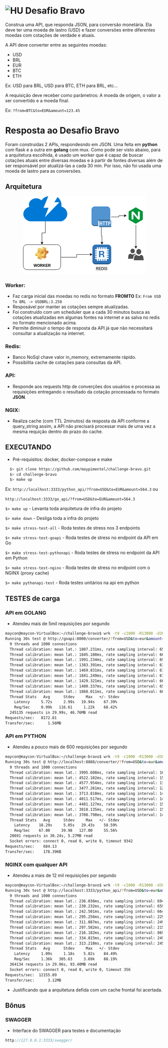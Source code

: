 # <img src="https://avatars1.githubusercontent.com/u/7063040?v=4&s=200.jpg" alt="HU" width="24" /> Desafio Bravo

Construa uma API, que responda JSON, para conversão monetária. Ela deve ter uma moeda de lastro (USD) e fazer conversões entre diferentes moedas com cotações de verdade e atuais.

A API deve converter entre as seguintes moedas:
- USD
- BRL
- EUR
- BTC
- ETH


Ex: USD para BRL, USD para BTC, ETH para BRL, etc...

A requisição deve receber como parâmetros: A moeda de origem, o valor a ser convertido e a moeda final.

Ex: `?from=BTC&to=EUR&amount=123.45`

# Resposta ao Desafio Bravo
Foram construídas 2 APIs, respondesndo em JSON. Uma feita em **python** com flask e a outra em **golang** com mux.
Como pode ser visto abaixo, para a arquitetura escolhida, é usado um worker que é capaz de buscar cotações atuais entre diversas moedas e à partir de fontes diversas além de ser responsável por atualizá-las a cada 30 min. Por isso, não foi usada uma moeda de lastro para as conversões.

## Arquitetura
<p align="center">
  <img src="architecture.png" alt="Architecture" />
</p>

### Worker:
- Faz carga inicial das moedas no redis no formato **FROMTO** Ex: `From USD To BRL -> USDBRL:3.258`
- Resposável por manter as cotações sempre atualizadas.
- Foi construído com um scheduler que a cada 30 minutos busca as cotações atualizadas em algumas fontes na internet e as salva no redis no formato mencionado acima.
- Permite diminuir o tempo de resposta da API já que não necessitará consultar a atualização na internet.

### Redis:
- Banco NoSql chave valor in_memory, extremamente rápido.
- Possibilita cache de cotações para consultas da API.

### API:
- Responde aos requests http de converções dos usuários e processa as requisições entregando o resultado da cotação processada no formato **JSON**.

### NGIX:
- Realiza cache (com TTL 2minutos) da resposta da API conforme a query_string assim, a API não precisará processar mais de uma vez a mesma requição dentro do prazo do cache.

## EXECUTANDO
- Pré-requisitos: docker, docker-compose e make
```bash
  $> git clone https://github.com/maypimentel/challenge-bravo.git
  $> cd challenge-bravo
  $> make up
```
Ex: `http://localhost:3333/python_api/?from=USD&to=EUR&amount=564.3` ou

`http://localhost:3333/go_api/?from=USD&to=EUR&amount=564.3`

`$> make up` - Levanta toda arquitetura de infra do projeto

`$> make down` - Desliga toda a infra do projeto

`$> make stress-test-all` - Roda testes de stress nos 3 endpoints

`$> make stress-test-goapi` - Roda testes de stress no endpoint da API em Go 

`$> make stress-test-pythonapi` - Roda testes de stress no endpoint da API em Python

`$> make stress-test-nginx` - Roda testes de stress no endpoint com o NGINX (proxy cache)

`$> make pythonapi-test` - Roda testes unitários na api em python


## TESTES de carga
### API em GOLANG
- Atendeu mais de 5mil requisições por segundo
```bash
maycon@maycon-VirtualBox:~/challenge-bravo$ wrk -t9 -c1000 -R13000 -d30s 
Running 30s test @ http://goapi:8000/converter/?from=USD&to=eur&amount=56565.2
  9 threads and 1000 connections
  Thread calibration: mean lat.: 1807.231ms, rate sampling interval: 6574ms
  Thread calibration: mean lat.: 1845.180ms, rate sampling interval: 6615ms
  Thread calibration: mean lat.: 1991.234ms, rate sampling interval: 6918ms
  Thread calibration: mean lat.: 1383.391ms, rate sampling interval: 6328ms
  Thread calibration: mean lat.: 1469.831ms, rate sampling interval: 6754ms
  Thread calibration: mean lat.: 1841.249ms, rate sampling interval: 6701ms
  Thread calibration: mean lat.: 1429.321ms, rate sampling interval: 6664ms
  Thread calibration: mean lat.: 1400.337ms, rate sampling interval: 6516ms
  Thread calibration: mean lat.: 1868.011ms, rate sampling interval: 6602ms
  Thread Stats   Avg      Stdev     Max   +/- Stdev
    Latency     5.72s     2.99s   19.94s    67.39%
    Req/Sec     0.99k   116.61     1.22k    68.42%
  245135 requests in 29.99s, 46.76MB read
Requests/sec:   8172.81
Transfer/sec:      1.56MB
```
### API em PYTHON
- Atendeu a pouco mais de 600 requisições por segundo
```bash
maycon@maycon-VirtualBox:~/challenge-bravo$ wrk -t9 -c1000 -R13000 -d30s "http://localhost:8888/converter/?from=USD&to=eur&amount=56565.2"
Running 30s test @ http://localhost:8888/converter/?from=USD&to=eur&amount=56565.2
  9 threads and 1000 connections
  Thread calibration: mean lat.: 3995.608ms, rate sampling interval: 16990ms
  Thread calibration: mean lat.: 4522.102ms, rate sampling interval: 15376ms
  Thread calibration: mean lat.: 4577.954ms, rate sampling interval: 13795ms
  Thread calibration: mean lat.: 3477.261ms, rate sampling interval: 12689ms
  Thread calibration: mean lat.: 3713.810ms, rate sampling interval: 14426ms
  Thread calibration: mean lat.: 4011.517ms, rate sampling interval: 14688ms
  Thread calibration: mean lat.: 4481.127ms, rate sampling interval: 15327ms
  Thread calibration: mean lat.: 3818.135ms, rate sampling interval: 15081ms
  Thread calibration: mean lat.: 3708.798ms, rate sampling interval: 14131ms
  Thread Stats   Avg      Stdev     Max   +/- Stdev
    Latency    18.29s     5.05s   29.43s    58.59%
    Req/Sec    67.00     39.98   127.00     55.56%
  20691 requests in 30.24s, 5.27MB read
  Socket errors: connect 0, read 0, write 0, timeout 9342
Requests/sec:    684.13
Transfer/sec:    178.39KB
```
### NGINX com qualquer API
- Atendeu a mais de 12 mil requisições por segundo
```bash
maycon@maycon-VirtualBox:~/challenge-bravo$ wrk -t9 -c1000 -R13000 -d30s "http://localhost:3333/python_api/?from=USD&to=eur&amount=56565.2"
Running 30s test @ http://localhost:3333/python_api/?from=USD&to=eur&amount=56565.2
  9 threads and 1000 connections
  Thread calibration: mean lat.: 236.036ms, rate sampling interval: 694ms
  Thread calibration: mean lat.: 230.232ms, rate sampling interval: 659ms
  Thread calibration: mean lat.: 242.501ms, rate sampling interval: 664ms
  Thread calibration: mean lat.: 295.256ms, rate sampling interval: 2297ms
  Thread calibration: mean lat.: 311.887ms, rate sampling interval: 2494ms
  Thread calibration: mean lat.: 297.582ms, rate sampling interval: 2158ms
  Thread calibration: mean lat.: 216.182ms, rate sampling interval: 869ms
  Thread calibration: mean lat.: 334.815ms, rate sampling interval: 2496ms
  Thread calibration: mean lat.: 313.218ms, rate sampling interval: 2453ms
  Thread Stats   Avg      Stdev     Max   +/- Stdev
    Latency     1.09s     1.18s    5.82s    84.49%
    Req/Sec     1.36k   305.63     3.69k    88.19%
  364134 requests in 29.96s, 93.40MB read
  Socket errors: connect 0, read 0, write 0, timeout 356
Requests/sec:  12155.89
Transfer/sec:      3.12MB
```
- Justificando que a arquitetura defida com um cache frontal foi acertada.

## Bônus
### SWAGGER
- Interface do SWAGGER para testes e documentação
```javascript
http://127.0.0.1:3333/swagger/
```
